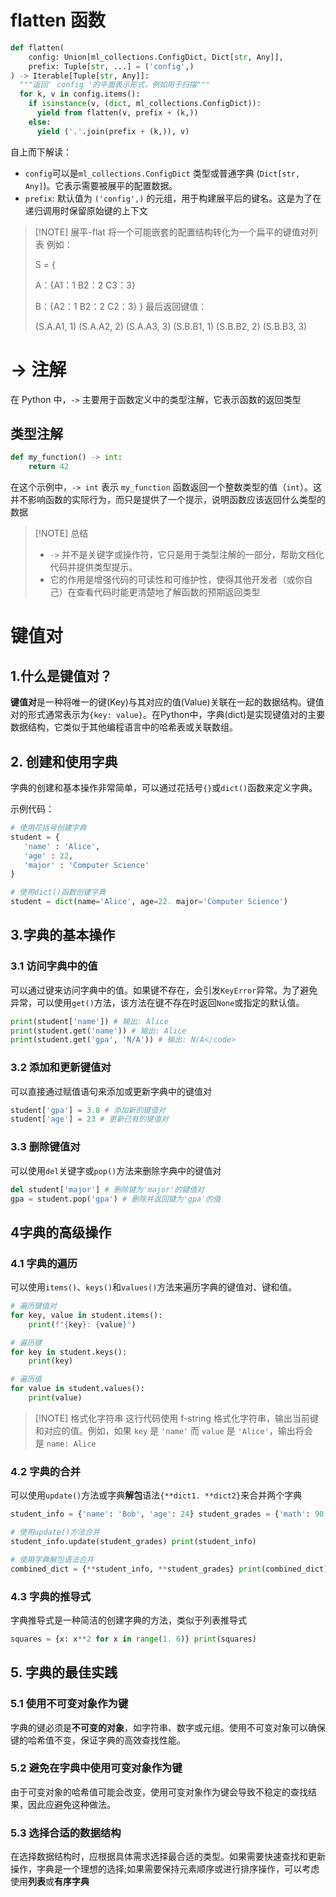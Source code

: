 # flatten 函数
```python
def flatten(  
    config: Union[ml_collections.ConfigDict, Dict[str, Any]],  
    prefix: Tuple[str, ...] = ('config',)  
) -> Iterable[Tuple[str, Any]]:  
  """返回' config '的平面表示形式，例如用于扫描"""  
  for k, v in config.items():  
    if isinstance(v, (dict, ml_collections.ConfigDict)):  
      yield from flatten(v, prefix + (k,))  
    else:  
      yield ('.'.join(prefix + (k,)), v)
```
自上而下解读：
- `config`可以是`ml_collections.ConfigDict` 类型或普通字典 (`Dict[str, Any]`)。它表示需要被展平的配置数据。
- `prefix`: 默认值为 `('config',)` 的元组，用于构建展平后的键名。这是为了在递归调用时保留原始键的上下文

> [!NOTE]  展平-flat
> 将一个可能嵌套的配置结构转化为一个扁平的键值对列表
> 例如：
> 
> S = {
> 
> 	A：{A1：1
> 		B2：2
> 		C3：3}
> 		
> 	B：{A2：1
> 		B2：2
> 		C2：3}
> 	}
> 	最后返回键值：
> 	
> 	(S.A.A1, 1)
> 	(S.A.A2, 2)
> 	(S.A.A3, 3)
> 	(S.B.B1, 1)
> 	(S.B.B2, 2)
> 	(S.B.B3, 3)
> 	
# -> 注解
在 Python 中，`->` 主要用于函数定义中的类型注解，它表示函数的返回类型
## 类型注解
```python
def my_function() -> int:
    return 42
```
在这个示例中，`-> int` 表示 `my_function` 函数返回一个整数类型的值（`int`）。这并不影响函数的实际行为，而只是提供了一个提示，说明函数应该返回什么类型的数据

> [!NOTE] 总结
> - `->` 并不是关键字或操作符，它只是用于类型注解的一部分，帮助文档化代码并提供类型提示。
> - 它的作用是增强代码的可读性和可维护性，使得其他开发者（或你自己）在查看代码时能更清楚地了解函数的预期返回类型

# 键值对
## 1.什么是键值对？

**键值对**是一种将唯一的键(Key)与其对应的值(Value)关联在一起的数据结构。键值对的形式通常表示为`{key: value}`。在Python中，字典(dict)是实现键值对的主要数据结构，它类似于其他编程语言中的哈希表或关联数组。

## 2. 创建和使用字典
字典的创建和基本操作非常简单，可以通过花括号`{}`或`dict()`函数来定义字典。

示例代码：
```python
# 使用花括号创建字典
student = {
   'name' : 'Alice',
   'age' : 22,
   'major' : 'Computer Science'
}

# 使用dict()函数创建字典
student = dict(name='Alice', age=22. major='Computer Science')
```

## 3.字典的基本操作
### 3.1 访问字典中的值
可以通过键来访问字典中的值。如果键不存在，会引发`KeyError`异常。为了避免异常，可以使用`get()`方法，该方法在键不存在时返回`None`或指定的默认值。
```python
print(student['name']) # 输出: Alice 
print(student.get('name')) # 输出: Alice 
print(student.get('gpa', 'N/A')) # 输出: N/A</code>
```

### 3.2 添加和更新键值对
可以直接通过赋值语句来添加或更新字典中的键值对
```python
student['gpa'] = 3.8 # 添加新的键值对 
student['age'] = 23 # 更新已有的键值对
```

### 3.3 删除键值对
可以使用`del`关键字或`pop()`方法来删除字典中的键值对
```python
del student['major'] # 删除键为'major'的键值对 
gpa = student.pop('gpa') # 删除并返回键为'gpa'的值
```

## 4字典的高级操作
### 4.1 字典的遍历
可以使用`items()`、`keys()`和`values()`方法来遍历字典的键值对、键和值。
```python
# 遍历键值对 
for key, value in student.items(): 
	print(f"{key}: {value}") 

# 遍历键 
for key in student.keys(): 
	print(key) 

# 遍历值 
for value in student.values():
	print(value)
```

> [!NOTE] 格式化字符串
>这行代码使用 f-string 格式化字符串，输出当前键和对应的值。例如，如果 `key` 是 `'name'` 而 `value` 是 `'Alice'`，输出将会是 `name: Alice`

### 4.2 字典的合并
可以使用`update()`方法或字典**解包**语法`{**dict1. **dict2}`来合并两个字典
```python
student_info = {'name': 'Bob', 'age': 24} student_grades = {'math': 90. 'science': 85}

# 使用update()方法合并 
student_info.update(student_grades) print(student_info) 

# 使用字典解包语法合并 
combined_dict = {**student_info, **student_grades} print(combined_dict)
```

### 4.3 字典的推导式
字典推导式是一种简洁的创建字典的方法，类似于列表推导式
```python
squares = {x: x**2 for x in range(1. 6)} print(squares)
```
## 5. 字典的最佳实践

### 5.1 使用不可变对象作为键

字典的键必须是**不可变的对象**，如字符串、数字或元组。使用不可变对象可以确保键的哈希值不变，保证字典的高效查找性能。

### 5.2 避免在字典中使用可变对象作为键

由于可变对象的哈希值可能会改变，使用可变对象作为键会导致不稳定的查找结果，因此应避免这种做法。

### 5.3 选择合适的数据结构

在选择数据结构时，应根据具体需求选择最合适的类型。如果需要快速查找和更新操作，字典是一个理想的选择;如果需要保持元素顺序或进行排序操作，可以考虑使用**列表**或**有序字典**



